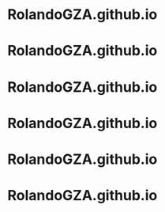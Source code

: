 # RolandoGZA.github.io
# RolandoGZA.github.io
# RolandoGZA.github.io
# RolandoGZA.github.io
# RolandoGZA.github.io
# RolandoGZA.github.io
